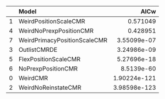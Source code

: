 |    | Model                        |         AICw |
|---:|:-----------------------------|-------------:|
|  1 | WeirdPositionScaleCMR        | 0.571049     |
|  4 | WeirdNoPrexpPositionCMR      | 0.428951     |
|  7 | WeirdPrimacyPositionScaleCMR | 3.55099e-07  |
|  3 | OutlistCMRDE                 | 3.24986e-09  |
|  5 | FlexPositionScaleCMR         | 5.27696e-18  |
|  6 | NoPrexpPositionCMR           | 8.5139e-60   |
|  0 | WeirdCMR                     | 1.90224e-121 |
|  2 | WeirdNoReinstateCMR          | 3.98598e-123 |